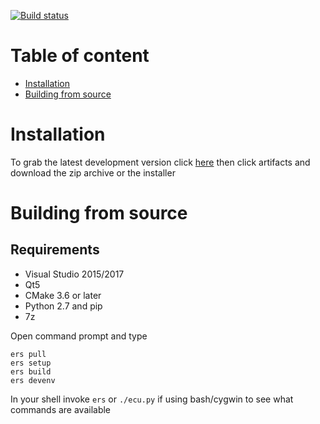 [![Build status](https://ci.appveyor.com/api/projects/status/pwibl81sxh2t8f1g/branch/develop?svg=true)](https://ci.appveyor.com/project/garciaadrian/ecu/branch/develop)

# Table of content
* [Installation](#installation)
* [Building from source](#building-from-source)

# Installation
To grab the latest development version click [here](https://ci.appveyor.com/project/garciaadrian/ecu/branch/develop) then click artifacts and download the zip archive or the installer

# Building from source
## Requirements
- Visual Studio 2015/2017
- Qt5
- CMake 3.6 or later
- Python 2.7 and pip
- 7z

Open command prompt and type

```
ers pull
ers setup
ers build
ers devenv
```

In your shell invoke `ers` or `./ecu.py` if using bash/cygwin to see what commands are available
